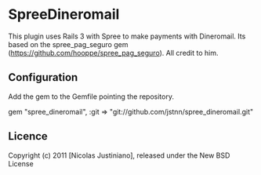 # SpreeDineromail

This plugin uses Rails 3 with Spree to make payments with Dineromail. Its based on the spree_pag_seguro gem (https://github.com/hooppe/spree_pag_seguro). All credit to him.


## Configuration

Add the gem to the Gemfile pointing the repository.

gem "spree_dineromail", :git => "git://github.com/jstnn/spree_dineromail.git"


## Licence
Copyright (c) 2011 [Nicolas Justiniano], released under the New BSD License
